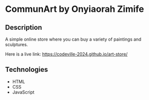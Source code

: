# CommunArt by Onyiaorah Zimife

## Description

A simple online store where you can buy a variety of paintings and sculptures.

Here is a live link: https://codeville-2024.github.io/art-store/

## Technologies
* HTML
* CSS
* JavaScript
